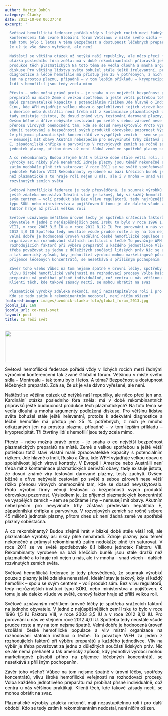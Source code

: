 ```yaml
---
author: Martin Bohůn
category: Články
date: 2013-10-08 06:37:48
excerpt: '

  Světová hemofilická federace pořádá vždy v lichých rocích mezi řádnými výročními
  konferencemi tak zvané Globální fórum Většinou v místě svého sídla – Montrealu –
  tak tomu bylo i letos A téma Bezpečnost a dostupnost léčebných preparátů Zdá se,
  že už je vše dávno vyřešené, ale není

  Naštěstí se většina otázek už netýká naší republiky, ale něco přeci jen ano Kardinální
  otázka posledního fóra zněla: má v době rekombinantních přípravků ještě budoucnost
  produkce těch plazmatických Na toto téma se vedla dlouhá a mnoha argumenty podložená
  diskuse Pro většinu lidstva světa bohužel stále ještě irelevantní, protože k adekvátní
  diagnostice a léčbě hemofilie má přístup jen 25 % potřebných, z nich je mnoho odkázaných
  jen na prostou plazmu, případně – v tom lepším příkladu – kryoprecipitát Tři čtvrtiny
  lidí s hemofilií jsou tedy zcela mimo

  Přesto – nebo možná právě proto – je snaha o co největší bezpečnost plazmatických
  preparátů na místě Země s velkou spotřebou a ještě větší potřebou totiž staví vlastní
  malé zpracovatelské kapacity s potenciálním rizikem Jde hlavně o Indii, Rusko a
  Čínu, kde WFH vyjadřuje velkou obavu o spolehlivost jejich virové kontroly V Evropě
  i Americe nebo Austrálii není třeba mít z kontaminace plazmatických derivátů obavy,
  tady existuje jistota, že dosud známé viry testování darované plazmy, testy zachytí
  Ovšem běžné a dříve nebývalé cestování po světě s sebou zároveň nese větší riziko
  přenosu virových onemocnění tam, kde se dosud nevyskytovalo Proto výrobní firmy
  věnují testování a bezpečnosti svých produktů obrovskou pozornost Výsledkem je,
  že příjemci plazmatických koncentrátů ve vyspělých zemích – sem se počítáme i my
  – nemusejí mít obavy Akutním nebezpečím pro nevyvinuté trhy zůstává především hepatitida
  E, západonilská chřipka a parvovirus V rozvojových zemích se ročně sebere 45 miliónů
  jednotek plazmy, přitom dnes už není žádná země ve spotřebě plazmy soběstačná

  A co rekombinanty Budou zřejmě hrát v blízké době stále větší roli, ale plazmatické
  výrobky asi nikdy plně nenahradí Zdroje plazmy jsou téměř nekonečné a průmysl rekombinantů
  zatím nedokáže plně trh saturovat V roce 2011 se ve světě spotřebovalo 8,1 bilionu
  jednotek Faktoru VIII Rekombinanty vyrobené na bázi křeččích buněk jsou stále dražší
  než plazmatické a to hraje roli nejen u nás, ale i v mnoha – snad všech – dalších
  rozvinutých zemích světa

  Světová hemofilická federace je tedy přesvědčená, že soumrak výrobků pouze z plazmy
  ještě zdaleka nenastává Ideální stav je takový, kdy si každý hemofilik – spolu se
  svým centrem – volí produkt sám Bez vlivu regulátorů, tedy nejrůznějších institucí
  typu SÚKL nebo ministerstva a pojišťoven K tomu je ale daleko všude ve světě, cenový
  faktor hraje až příliš velkou roli

  Světově uznávaným měřítkem úrovně léčby je spotřeba srážecích faktorů na jednoho
  obyvatele V jedné z nejúspěšnějších zemí Irsku to bylo v roce 1996 1,5 IU Faktoru
  VIII, v roce 2003 3,5 IU a v roce 2012 8,12 IU Pro porovnání u nás ve stejném roce
  2012 4,0 IU Spotřeba tedy neustále všude prudce roste a my na tom nejsme špatně
  Velmi dobře je hodnocená úroveň vzdělání české hemofilické populace a vliv místní
  organizace na rozhodování státních institucí o léčbě To považuje WFH za jeden z
  rozhodujících faktorů při výběru preparátů u každého jednotlivce Vliv na výběr je
  třeba považovat za jednu z důležitých součástí lidských práv Nic se ale nemá přehánět
  a tak americký způsob, kdy jednotliví výrobci mohou marketingově působit přímo na
  příjemce léčebných koncentrátů, se nesetkává s přílišným pochopením

  Závěr toho všeho Vůbec na tom nejsme špatně v úrovni léčby, spotřeby koncentrátů,
  vlivu široké hemofilické veřejnosti na rozhodovací procesy Volba každého jednotlivého
  preparátu má probíhat přísně individuálně, což centra u nás většinou praktikují
  Klienti těch, kde takové zásady nectí, se mohou obrátit na svaz

  Plazmatické výrobky zdaleka nekončí, mají nezastupitelnou roli i pro další období
  Kdo se tedy zatím k rekombinantním nedostal, není ničím ošizen'
featured-image: images/uvodnik-clanku-foto/global_forum_2013.jpg
joomla_id: 169
joomla_url: co-resi-svet
layout: post
title: Co řeší svět
---
```


<p style="text-align: center;">
 <span style="color: #000000;">
  <a href="index.php/cs/clanky/169-co-resi-svet" title="Globa Forum 2013">
   <img alt="" border="0" height="99" src="{{ site.baseurl }}/images/uvodnik-clanku-foto/global_forum_2013.jpg" width="638"/>
  </a>
  <br/>
 </span>
</p>
<p style="text-align: justify;">
 <span style="color: #000000;">
  Světová hemofilická federace pořádá vždy v lichých rocích mezi řádnými výročními konferencemi tak zvané Globální fórum. Většinou v místě svého sídla – Montrealu – tak tomu bylo i letos. A téma? Bezpečnost a dostupnost léčebných preparátů. Zdá se, že už je vše dávno vyřešené, ale není.
 </span>
</p>
<p style="text-align: justify;">
 <span style="color: #000000;">
  Naštěstí se většina otázek už netýká naší republiky, ale něco přeci jen ano. Kardinální otázka posledního fóra zněla: má v době rekombinantních přípravků ještě budoucnost produkce těch plazmatických? Na toto téma se vedla dlouhá a mnoha argumenty podložená diskuse. Pro většinu lidstva světa bohužel stále ještě irelevantní, protože k adekvátní diagnostice a léčbě hemofilie má přístup jen 25 % potřebných, z nich je mnoho odkázaných jen na prostou plazmu, případně – v tom lepším příkladu – kryoprecipitát. Tři čtvrtiny lidí s hemofilií jsou tedy zcela mimo.
 </span>
</p>
<p style="text-align: justify;">
 <span style="color: #000000;">
  Přesto – nebo možná právě proto – je snaha o co největší bezpečnost plazmatických preparátů na místě. Země s velkou spotřebou a ještě větší potřebou totiž staví vlastní malé zpracovatelské kapacity s potenciálním rizikem. Jde hlavně o Indii, Rusko a Čínu, kde WFH vyjadřuje velkou obavu o spolehlivost jejich virové kontroly. V Evropě i Americe nebo Austrálii není třeba mít z kontaminace plazmatických derivátů obavy, tady existuje jistota, že dosud známé viry testování darované plazmy, testy zachytí. Ovšem běžné a dříve nebývalé cestování po světě s sebou zároveň nese větší riziko přenosu virových onemocnění tam, kde se dosud nevyskytovalo. Proto výrobní firmy věnují testování a bezpečnosti svých produktů obrovskou pozornost. Výsledkem je, že příjemci plazmatických koncentrátů ve vyspělých zemích – sem se počítáme i my – nemusejí mít obavy. Akutním nebezpečím pro nevyvinuté trhy zůstává především hepatitida E, západonilská chřipka a parvovirus. V rozvojových zemích se ročně sebere 45 miliónů jednotek plazmy, přitom dnes už není žádná země ve spotřebě plazmy soběstačná.
 </span>
</p>
<p style="text-align: justify;">
 <span style="color: #000000;">
  A co rekombinanty? Budou zřejmě hrát v blízké době stále větší roli, ale plazmatické výrobky asi nikdy plně nenahradí. Zdroje plazmy jsou téměř nekonečné a průmysl rekombinantů zatím nedokáže plně trh saturovat. V roce 2011 se ve světě spotřebovalo 8,1 bilionu jednotek Faktoru VIII. Rekombinanty vyrobené na bázi křeččích buněk jsou stále dražší než plazmatické a to hraje roli nejen u nás, ale i v mnoha – snad všech – dalších rozvinutých zemích světa.
 </span>
</p>
<p style="text-align: justify;">
 <span style="color: #000000;">
  Světová hemofilická federace je tedy přesvědčená, že soumrak výrobků pouze z plazmy ještě zdaleka nenastává. Ideální stav je takový, kdy si každý hemofilik – spolu se svým centrem – volí produkt sám. Bez vlivu regulátorů, tedy nejrůznějších institucí typu SÚKL nebo ministerstva a pojišťoven. K tomu je ale daleko všude ve světě, cenový faktor hraje až příliš velkou roli.
 </span>
</p>
<p style="text-align: justify;">
 <span style="color: #000000;">
  Světově uznávaným měřítkem úrovně léčby je spotřeba srážecích faktorů na jednoho obyvatele. V jedné z nejúspěšnějších zemí Irsku to bylo v roce 1996 1,5 IU Faktoru VIII, v roce 2003 3,5 IU a v roce 2012 8,12 IU. Pro porovnání u nás ve stejném roce 2012 4,0 IU. Spotřeba tedy neustále všude prudce roste a my na tom nejsme špatně. Velmi dobře je hodnocená úroveň vzdělání české hemofilické populace a vliv místní organizace na rozhodování státních institucí o léčbě. To považuje WFH za jeden z rozhodujících faktorů při výběru preparátů u každého jednotlivce. Vliv na výběr je třeba považovat za jednu z důležitých součástí lidských práv. Nic se ale nemá přehánět a tak americký způsob, kdy jednotliví výrobci mohou marketingově působit přímo na příjemce léčebných koncentrátů, se nesetkává s přílišným pochopením.
 </span>
</p>
<p style="text-align: justify;">
 <span style="color: #000000;">
  Závěr toho všeho? Vůbec na tom nejsme špatně v úrovni léčby, spotřeby koncentrátů, vlivu široké hemofilické veřejnosti na rozhodovací procesy. Volba každého jednotlivého preparátu má probíhat přísně individuálně, což centra u nás většinou praktikují. Klienti těch, kde takové zásady nectí, se mohou obrátit na svaz.
 </span>
</p>
<p style="text-align: justify;">
 <span style="color: #000000;">
  Plazmatické výrobky zdaleka nekončí, mají nezastupitelnou roli i pro další období. Kdo se tedy zatím k rekombinantním nedostal, není ničím ošizen.
 </span>
</p>